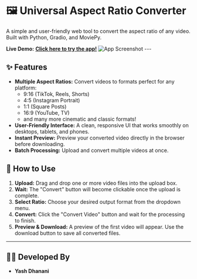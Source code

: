 # 🖼️ Universal Aspect Ratio Converter

A simple and user-friendly web tool to convert the aspect ratio of any video. Built with Python, Gradio, and MoviePy.

**Live Demo:** [**Click here to try the app!**](https://huggingface.co/spaces/dhananiyash9/universal-video-converter)  ![App Screenshot](https://huggingface.co/spaces/dhananiyash9/universal-video-converter/resolve/main/screenshot.png) ---

## ✨ Features

- **Multiple Aspect Ratios:** Convert videos to formats perfect for any platform:
  - 9:16 (TikTok, Reels, Shorts)
  - 4:5 (Instagram Portrait)
  - 1:1 (Square Posts)
  - 16:9 (YouTube, TV)
  - and many more cinematic and classic formats!
- **User-Friendly Interface:** A clean, responsive UI that works smoothly on desktops, tablets, and phones.
- **Instant Preview:** Preview your converted video directly in the browser before downloading.
- **Batch Processing:** Upload and convert multiple videos at once.

## 🚀 How to Use

1.  **Upload:** Drag and drop one or more video files into the upload box.
2.  **Wait:** The "Convert" button will become clickable once the upload is complete.
3.  **Select Ratio:** Choose your desired output format from the dropdown menu.
4.  **Convert:** Click the "Convert Video" button and wait for the processing to finish.
5.  **Preview & Download:** A preview of the first video will appear. Use the download button to save all converted files.

---

## 👨‍💻 Developed By

- **Yash Dhanani**
